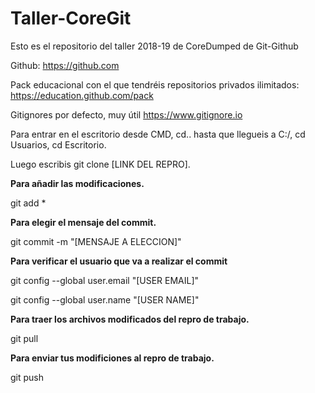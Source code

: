 # Taller-CoreGit
Esto es el repositorio del taller 2018-19 de CoreDumped de Git-Github


Github:
https://github.com

Pack educacional con el que tendréis repositorios privados ilimitados:
https://education.github.com/pack

Gitignores por defecto, muy útil
https://www.gitignore.io

Para entrar en el escritorio desde CMD, cd.. hasta que llegueis a C:/, cd Usuarios, cd Escritorio.

Luego escribis git clone [LINK DEL REPRO].


**Para añadir las modificaciones.**

git add *     

__Para elegir el mensaje del commit.__

git commit -m "[MENSAJE A ELECCION]"    

**Para verificar el usuario que va a realizar el commit**

git config --global user.email "[USER EMAIL]"

git config --global user.name "[USER NAME]"    

__Para traer los archivos modificados del repro de trabajo.__

git pull    

**Para enviar tus modificiones al repro de trabajo.**

git push    
